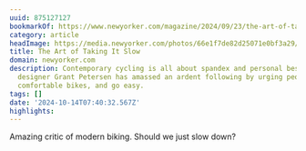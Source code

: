 ```yaml
---
uuid: 875127127
bookmarkOf: https://www.newyorker.com/magazine/2024/09/23/the-art-of-taking-it-slow
category: article
headImage: https://media.newyorker.com/photos/66e1f7de82d25071e0bf3a29/16:9/w_1280,c_limit/r44844.jpg
title: The Art of Taking It Slow
domain: newyorker.com
description: Contemporary cycling is all about spandex and personal bests. The bicycle
  designer Grant Petersen has amassed an ardent following by urging people to get
  comfortable bikes, and go easy.
tags: []
date: '2024-10-14T07:40:32.567Z'
highlights: 
---
```


Amazing critic of modern biking. Should we just slow down?


